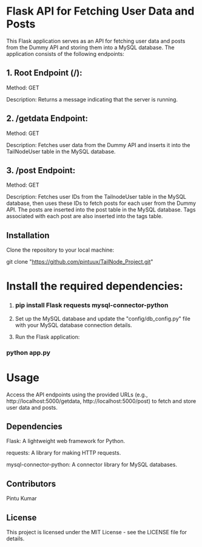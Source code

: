 # Flask API for Fetching User Data and Posts
This Flask application serves as an API for fetching user data and posts from the Dummy API and storing them into a MySQL database. The application consists of the following endpoints:

## 1. Root Endpoint (/):
Method: GET

Description: Returns a message indicating that the server is running.

## 2. /getdata Endpoint:
Method: GET

Description: Fetches user data from the Dummy API and inserts it into the TailNodeUser table in the MySQL database.
## 3. /post Endpoint:

Method: GET

Description: Fetches user IDs from the TailnodeUser table in the MySQL database, then uses these IDs to fetch posts for each user from the Dummy API. The posts are inserted into the post table in the MySQL database. Tags associated with each post are also inserted into the tags table.

## Installation
Clone the repository to your local machine:

git clone "https://github.com/pintuux/TailNode_Project.git"

# Install the required dependencies:

1. ### pip install Flask requests mysql-connector-python

2. Set up the MySQL database and update the "config/db_config.py" file with your MySQL database connection details.

3. Run the Flask application:

### python app.py

# Usage
Access the API endpoints using the provided URLs (e.g., http://localhost:5000/getdata, http://localhost:5000/post) to fetch and store user data and posts.

## Dependencies
Flask: A lightweight web framework for Python.

requests: A library for making HTTP requests.

mysql-connector-python: A connector library for MySQL databases.

## Contributors
Pintu Kumar

## License
This project is licensed under the MIT License - see the LICENSE file for details.
